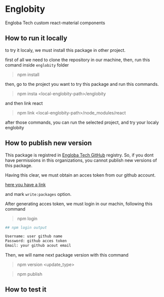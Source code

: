 # Englobity

Engloba Tech custom react-material components

## How to run it locally

to try it localy, we must install this package in other project.

first of all we need to clone the repository in our machine, then, run this comand inside `englobity` folder

> npm install

then, go to the project you want to try this package and run this commands.

> npm insta <local-englobity-path<l>>/englobity

and then link react

> npm link <local-englobity-path<l>>/node_modules/react

after those commands, you can run the selected project, and try your localy englobity

## How to publish new version

This package is registred in [Engloba Tech GitHub](https://github.com/orgs/Engloba-Tech/packages?repo_name=englobity) registry. So, if you dont have permissions in this organizations, you cannot publish new versions of this package.

Having this clear, we must obtain an acces token from our github account.

[here you have a link](https://docs.github.com/es/github/authenticating-to-github/creating-a-personal-access-token)

and mark `write:packages` option.

After generating acces token, we must login in our machin, following this command

> npm login

```bash
## npm login output

Username: user github name
Password: github acces token
Email: your github acout email

```

Then, we will name next package version with this command

> npm version <update_type>

> npm publish

## How to test it
